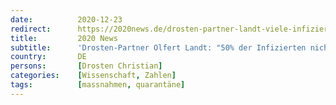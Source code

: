 ```yaml
---
date:          2020-12-23
redirect:      https://2020news.de/drosten-partner-landt-viele-infizierte-nicht-infektioes/
title:         2020 News
subtitle:      'Drosten-Partner Olfert Landt: "50% der Infizierten nicht infektiös - warum dann Quarantäne?"'
country:       DE
persons:       [Drosten Christian]
categories:    [Wissenschaft, Zahlen]
tags:          [massnahmen, quarantäne]
---
```

